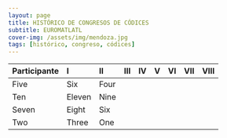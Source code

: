```yaml
---
layout: page
title: HISTÓRICO DE CONGRESOS DE CÓDICES
subtitle: EUROMATLATL
cover-img: /assets/img/mendoza.jpg
tags: [histórico, congreso, códices]
---
```


| Participante | I | II | III | IV | V | VI | VII | VIII |
| :----------- |:- | :- | :-- | :- | :-| :- | :-- | :--- |
| Five | Six | Four |
| Ten | Eleven | Nine |
| Seven | Eight | Six |
| Two | Three | One |
